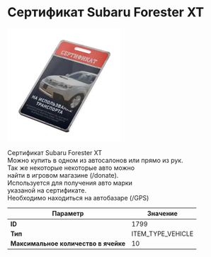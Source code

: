# Сертификат Subaru Forester XT

![Item Image](../img/1799.webp?raw=true)

Сертификат Subaru Forester XT<br>Можно купить в одном из автосалонов или прямо из рук.<br>Так же некоторые некоторые авто можно<br>найти в игровом магазине (/donate).<br>Используется для получения авто марки <br>указаной на сертификате.<br>Необходимо находиться на автобазаре (/GPS)


| Параметр | Значение |
|----------|----------|
| **ID** | 1799 |
| **Тип** | ITEM_TYPE_VEHICLE |
| **Максимальное количество в ячейке** | 10 |

